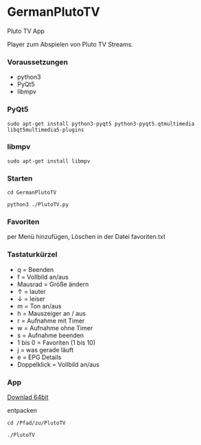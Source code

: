 # GermanPlutoTV
Pluto TV App

Player zum Abspielen von Pluto TV Streams.

### Voraussetzungen

- python3
- PyQt5
- libmpv

### PyQt5
```sudo apt-get install python3-pyqt5 python3-pyqt5.qtmultimedia libqt5multimedia5-plugins ```

### libmpv
```sudo apt-get install libmpv```

### Starten

```cd GermanPlutoTV```

```python3 ./PlutoTV.py```

### Favoriten

per Menü hinzufügen, Löschen in der Datei favoriten.txt


### Tastaturkürzel
- q = Beenden
- f = Vollbild an/aus
- Mausrad = Größe ändern
- ↑ = lauter
- ↓ = leiser
- m = Ton an/aus
- h = Mauszeiger an / aus
- r = Aufnahme mit Timer
- w = Aufnahme ohne Timer
- s = Aufnahme beenden
- 1 bis 0 = Favoriten (1 bis 10)
- j = was gerade läuft
- e = EPG Details
- Doppelklick = Vollbild an/aus


### App

[Downlad 64bit](https://www.dropbox.com/s/mmw18vse9nzi5hp/PlutoTV64.zip?dl=1)

entpacken

```cd /Pfad/zu/PlutoTV```

```./PlutoTV```
